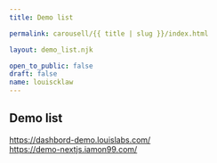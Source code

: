 ```yaml
---
title: Demo list

permalink: carousell/{{ title | slug }}/index.html

layout: demo_list.njk

open_to_public: false
draft: false
name: louiscklaw
---
```


## Demo list

<div class="list-container">
<div class="list">
    <div>
        <a href="https://dashbord-demo.louislabs.com/"
            target="_blank" rel="noopener noreferrer"
            >
            https://dashbord-demo.louislabs.com/
        </a>
    </div>
    <div>
        <a href="https://demo-nextjs.iamon99.com/"
            target="_blank" rel="noopener noreferrer"
            >
            https://demo-nextjs.iamon99.com/
        </a>
    </div>
</div>
</div>

